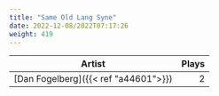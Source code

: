 ```yaml
---
title: "Same Old Lang Syne"
date: 2022-12-08/2022T07:17:26
weight: 419
---
```




 Artist | Plays 
----- | -----:
[Dan Fogelberg]({{< ref "a44601">}}) | 2
